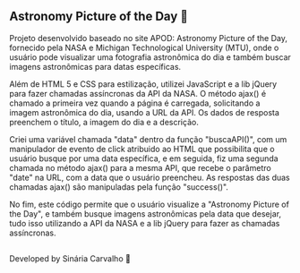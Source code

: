 ## Astronomy Picture of the Day 🌌

Projeto desenvolvido baseado no site APOD: Astronomy Picture of the Day, fornecido pela NASA e Michigan Technological University (MTU), onde o usuário pode visualizar uma fotografia astronômica do dia e também buscar imagens astronômicas para datas específicas.

Além de HTML 5 e CSS para estilização, utilizei JavaScript e a lib jQuery para fazer chamadas assíncronas da API da NASA.
O método ajax() é chamado a primeira vez quando a página é carregada, solicitando a imagem astronômica do dia, usando a URL da API. Os dados de resposta preenchem o título, a imagem do dia e a descrição.

Criei uma variável chamada "data" dentro da função "buscaAPI()", com um manipulador de evento de click atribuido ao HTML que possibilita que o usuário busque por uma data específica, e em seguida, fiz uma segunda chamada no método ajax() para a mesma API, que recebe o parâmetro "date" na URL, com a data que o usuário preencheu.
As respostas das duas chamadas ajax() são manipuladas pela função "success()".

No fim, este código permite que o usuário visualize a "Astronomy Picture of the Day", e também busque imagens astronômicas pela data que desejar, tudo isso utilizando a API da NASA e a lib jQuery para fazer as chamadas assíncronas.




##


Developed by Sinária Carvalho 💛
